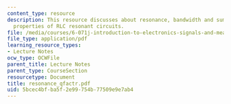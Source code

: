 ```yaml
---
content_type: resource
description: This resource discusses about resonance, bandwidth and summary of the
  properties of RLC resonant circuits.
file: /media/courses/6-071j-introduction-to-electronics-signals-and-measurement-spring-2006/5bcec4bfba5f2e99754b77509e9e7ab4_resonance_qfactr.pdf
file_type: application/pdf
learning_resource_types:
- Lecture Notes
ocw_type: OCWFile
parent_title: Lecture Notes
parent_type: CourseSection
resourcetype: Document
title: resonance_qfactr.pdf
uid: 5bcec4bf-ba5f-2e99-754b-77509e9e7ab4
---
```

